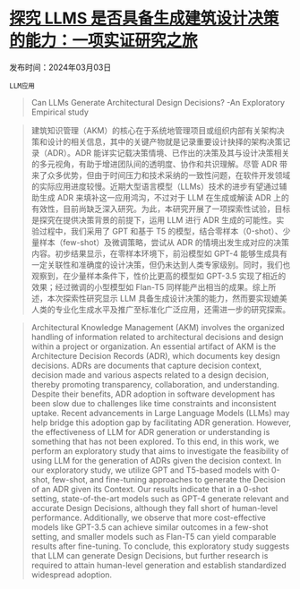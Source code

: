 # [探究 LLMS 是否具备生成建筑设计决策的能力：一项实证研究之旅](https://arxiv.org/abs/2403.01709)

发布时间：2024年03月03日

`LLM应用`

> Can LLMs Generate Architectural Design Decisions? -An Exploratory Empirical study

> 建筑知识管理（AKM）的核心在于系统地管理项目或组织内部有关架构决策和设计的相关信息，其中的关键产物就是记录重要设计抉择的架构决策记录（ADR）。ADR 能详实记载决策情境、已作出的决策及其与设计决策相关的多元视角，有助于增进团队间的透明度、协作和共识理解。尽管 ADR 带来了众多优势，但由于时间压力和技术采纳的一致性问题，在软件开发领域的实际应用进度较慢。近期大型语言模型（LLMs）技术的进步有望通过辅助生成 ADR 来填补这一应用鸿沟，不过对于 LLM 在生成或解读 ADR 上的有效性，目前尚缺乏深入研究。为此，本研究开展了一项探索性试验，目标是探究在提供决策背景的前提下，运用 LLM 进行 ADR 生成的可能性。实验过程中，我们采用了 GPT 和基于 T5 的模型，结合零样本（0-shot）、少量样本（few-shot）及微调策略，尝试从 ADR 的情境出发生成对应的决策内容。初步结果显示，在零样本环境下，前沿模型如 GPT-4 能够生成具有一定关联性和准确度的设计决策，但仍未达到人类专家级别。同时，我们也观察到，在少量样本条件下，性价比更高的模型如 GPT-3.5 实现了相近的效果；经过微调的小型模型如 Flan-T5 同样能产出相当的成果。综上所述，本次探索性研究显示 LLM 具备生成设计决策的能力，然而要实现媲美人类的专业化生成水平及推广至标准化广泛应用，还需进一步的研究探索。

> Architectural Knowledge Management (AKM) involves the organized handling of information related to architectural decisions and design within a project or organization. An essential artifact of AKM is the Architecture Decision Records (ADR), which documents key design decisions. ADRs are documents that capture decision context, decision made and various aspects related to a design decision, thereby promoting transparency, collaboration, and understanding. Despite their benefits, ADR adoption in software development has been slow due to challenges like time constraints and inconsistent uptake. Recent advancements in Large Language Models (LLMs) may help bridge this adoption gap by facilitating ADR generation. However, the effectiveness of LLM for ADR generation or understanding is something that has not been explored. To this end, in this work, we perform an exploratory study that aims to investigate the feasibility of using LLM for the generation of ADRs given the decision context. In our exploratory study, we utilize GPT and T5-based models with 0-shot, few-shot, and fine-tuning approaches to generate the Decision of an ADR given its Context. Our results indicate that in a 0-shot setting, state-of-the-art models such as GPT-4 generate relevant and accurate Design Decisions, although they fall short of human-level performance. Additionally, we observe that more cost-effective models like GPT-3.5 can achieve similar outcomes in a few-shot setting, and smaller models such as Flan-T5 can yield comparable results after fine-tuning. To conclude, this exploratory study suggests that LLM can generate Design Decisions, but further research is required to attain human-level generation and establish standardized widespread adoption.